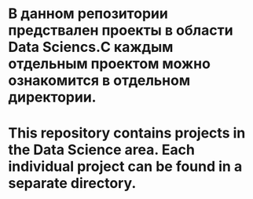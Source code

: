 # В данном репозитории предствален проекты в области Data Sciencs.С каждым отдельным проектом можно ознакомится в отдельном директории.
# This repository contains projects in the Data Science area. Each individual project can be found in a separate directory.
